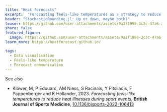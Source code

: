 ```yaml
---
title: "Heat forecasts"
excerpt:  "Forecasting feels-like temperatures as a strategy to reduce heat illnesses during sport events"
header: "StochasticRounding.jl: Up or down, maybe both?"
teaser: https://github.com/user-attachments/assets/9a2f1998-3c3c-47a6-a44c-f41e994efe86
share: false
featured_figure: 
  image: https://github.com/user-attachments/assets/9a2f1998-3c3c-47a6-a44c-f41e994efe86
learn_more: https://heatforecast.github.io/

tags:
  - Data visualisation
  - Feels-like temperature
  - Forecast communication
---
```


See also

- Klöwer, M, P Edouard, AM Niess, S Racinais, Y Pitsiladis, F Pappenberger and K Hollander, 2023. _Forecasting feels-like temperatures to reduce heat illnesses during sport events_, **British Journal of Sports Medicine**, [10.1136/bjsports-2022-106413](https://doi.org/10.1136/bjsports-2022-106413)
